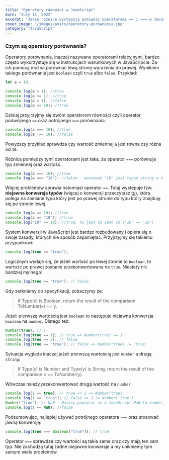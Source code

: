 ```yaml
---
title: "Operatory równości w JavaScript"
date: "July 14, 2022"
excerpt: "Jakie różnice występują pomiędzy operatorami == i === w JavaScripcie"
cover_image: "/images/posts/operatory-porownania.jpg"
category: "JavaScript"
---
```


### Czym są operatory porównania?

Operatory porównania, inaczej nazywane operatorami relacyjnymi, bardzo często wykorzystuje się w instrukcjach warunkowych w JavaScripcie. Za ich pomocą można porównać lewą stronę wyrażenia do prawej. Wynikiem takiego porównania jest `boolean` czyli `true` albo `false`. Przykład:

```js
let a = 10;

console.log(a > 1); //true
console.log(a >= 1); //true
console.log(a < 1); //false
console.log(a <= 10); //true
```

Dzisiaj przyjrzyjmy się dwóm operatorom równości czyli operator podwójnego `==` oraz potrójnego `===` porównania.

```js
console.log(a === 10); //true
console.log(a !== 10); //false
```

Powyższy przykład sprawdza czy wartość zmiennej `a` jest równa czy różna od `10`.

Różnica pomiędzy tymi operatorami jest taka, że operator `===` porównuje typ zmiennej oraz wartość.

```js
console.log(a === 10); //true
console.log(a === "10"); //false - ponieważ '10' jest typem string a nie number
```

Więcej problemów sprawia natomiast operator `==`. Tutaj występuje tzw. **niejawna konwersja typów** (więcej o konwersji przeczytasz <a href="/blog/konwersja-i-koercja-w-javascript" target="_blank" rel="noopener">tu</a>), która polega na zamiane typu który jest po prawej stronie do typu który znajduję się po stronie lewej.

```js
console.log(a == 10); //true
console.log(a == "10"); //true
console.log("10" == 10); //true, to jest to samo co ('10' == '10')
```

System konwersji w JavaScript jest bardzo rozbudowany i opiera się o swoje zasady, których nie sposób zapamiętać. Przyjrzyjmy się takiemu przypadkowi:

```js
console.log(true == "true");
```

Logicznym wydaje się, że jeżeli wartość po lewej stronie to `boolean`, to wartość po prawej zostanie przekonwertowana na `true`. Niestety nic bardziej mylnego:

```js
console.log(true == "true"); // false
```

Gdy zerkniemy do specyfikacji, zobaczymy że:

> If Type(x) is Boolean,
> return the result of the comparison ToNumber(x) == y.

Jeżeli pierwszą wartością jest `boolean` to następuje niejawna konwersja `boolean` na `number`. Dlatego też:

```js
Number(true); // 1
console.log(true == 1); // true => Number(true) == 1
console.log(true == 2); // false
console.log(true == "true"); // false => Number(true) != 'true'
```

Sytuacja wygląda inaczej jeżeli pierwszą wartością jest `number` a drugą `string`:

> If Type(x) is Number and Type(y) is String,
> return the result of the comparison x == ToNumber(y).

Wówczas należy przekonwertować drugą wartość na `number`

```js
console.log(1 == true); // true => 1 == Number(true)
console.log(1 == "true"); // false => 1 != Number('true')
Number("true"); // NaN - Należy pamiętać że w JavaScript NaN to number,
console.log(1 == NaN); //false
```

Podsumowując, najlepiej używać potrójnego operatora `===` oraz stosować jawną konwersję:

```js
console.log(true === Boolean("true")); // true
```

Operator `===` sprawdza czy wartości są takie same oraz czy mają ten sam typ. Nie zachodzą tutaj żadne niejawne konwersje a my unikniemy tym samym wielu problemów.
